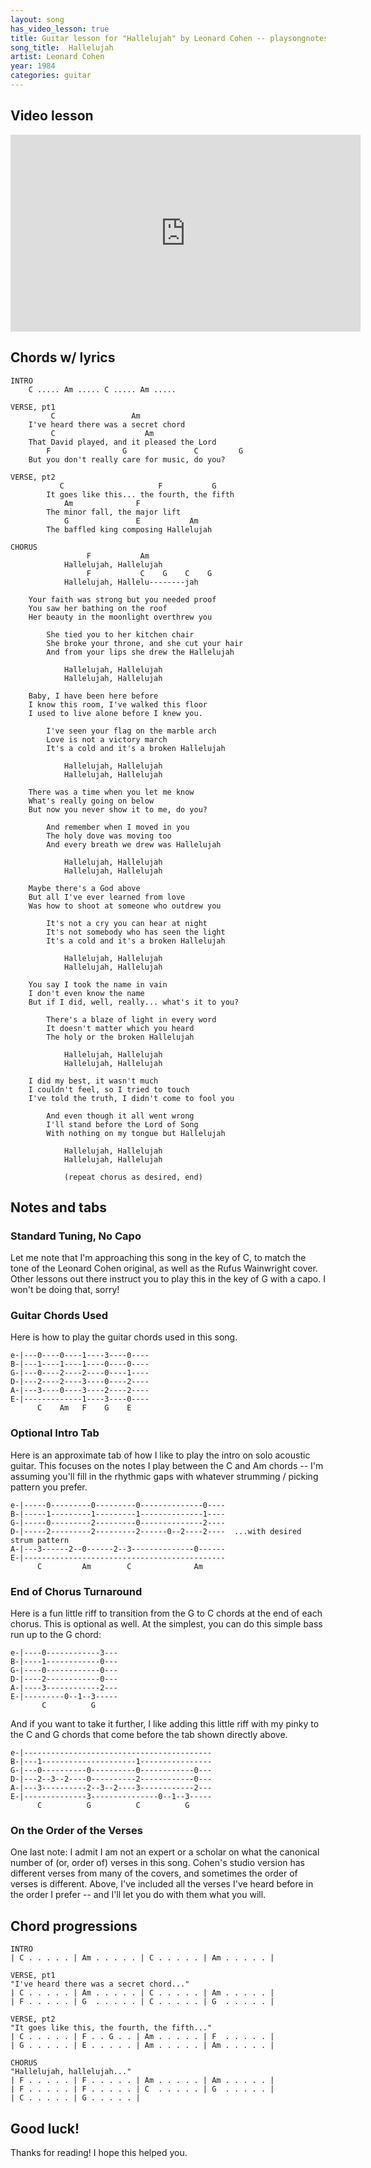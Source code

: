 ```yaml
---
layout: song
has_video_lesson: true
title: Guitar lesson for "Hallelujah" by Leonard Cohen -- playsongnotes.com
song_title:  Hallelujah
artist: Leonard Cohen
year: 1984
categories: guitar
---
```


## Video lesson

<iframe width="560" height="315" src="https://www.youtube.com/embed/F0w3xI4A054" frameborder="0" allowfullscreen></iframe>

## Chords w/ lyrics

    INTRO
        C ..... Am ..... C ..... Am .....

    VERSE, pt1
             C                 Am
        I've heard there was a secret chord
             C                    Am
        That David played, and it pleased the Lord
            F                G               C         G
        But you don't really care for music, do you?

    VERSE, pt2
               C                     F           G
            It goes like this... the fourth, the fifth
                Am              F
            The minor fall, the major lift
                G               E           Am
            The baffled king composing Hallelujah

    CHORUS
                     F           Am
                Hallelujah, Hallelujah
                     F           C    G    C    G
                Hallelujah, Hallelu--------jah

        Your faith was strong but you needed proof
        You saw her bathing on the roof
        Her beauty in the moonlight overthrew you

            She tied you to her kitchen chair
            She broke your throne, and she cut your hair
            And from your lips she drew the Hallelujah

                Hallelujah, Hallelujah
                Hallelujah, Hallelujah

        Baby, I have been here before
        I know this room, I've walked this floor
        I used to live alone before I knew you.

            I've seen your flag on the marble arch
            Love is not a victory march
            It's a cold and it's a broken Hallelujah

                Hallelujah, Hallelujah
                Hallelujah, Hallelujah

        There was a time when you let me know
        What's really going on below
        But now you never show it to me, do you?

            And remember when I moved in you
            The holy dove was moving too
            And every breath we drew was Hallelujah

                Hallelujah, Hallelujah
                Hallelujah, Hallelujah

        Maybe there's a God above
        But all I've ever learned from love
        Was how to shoot at someone who outdrew you

            It's not a cry you can hear at night
            It's not somebody who has seen the light
            It's a cold and it's a broken Hallelujah

                Hallelujah, Hallelujah
                Hallelujah, Hallelujah

        You say I took the name in vain
        I don't even know the name
        But if I did, well, really... what's it to you?

            There's a blaze of light in every word
            It doesn't matter which you heard
            The holy or the broken Hallelujah

                Hallelujah, Hallelujah
                Hallelujah, Hallelujah

        I did my best, it wasn't much
        I couldn't feel, so I tried to touch
        I've told the truth, I didn't come to fool you

            And even though it all went wrong
            I'll stand before the Lord of Song
            With nothing on my tongue but Hallelujah

                Hallelujah, Hallelujah
                Hallelujah, Hallelujah

                (repeat chorus as desired, end)

## Notes and tabs

### Standard Tuning, No Capo
Let me note that I'm approaching this song in the key of C, to match the tone of the Leonard Cohen original, as well as the Rufus Wainwright cover. Other lessons out there instruct you to play this in the key of G with a capo. I won't be doing that, sorry!

### Guitar Chords Used
Here is how to play the guitar chords used in this song.

    e-|---0----0----1----3----0----
    B-|---1----1----1----0----0----
    G-|---0----2----2----0----1----
    D-|---2----2----3----0----2----
    A-|---3----0----3----2----2----
    E-|-------------1----3----0----
          C    Am   F    G    E

### Optional Intro Tab
Here is an approximate tab of how I like to play the intro on solo acoustic guitar. This focuses on the notes I play between the C and Am chords -- I'm assuming you'll fill in the rhythmic gaps with whatever strumming / picking pattern you prefer.

    e-|-----0---------0---------0--------------0----
    B-|-----1---------1---------1--------------1----
    G-|-----0---------2---------0--------------2----
    D-|-----2---------2---------2------0--2----2----  ...with desired strum pattern
    A-|---3------2--0------2--3--------------0------
    E-|---------------------------------------------
          C         Am        C              Am

### End of Chorus Turnaround
Here is a fun little riff to transition from the G to C chords at the end of each chorus. This is optional as well. At the simplest, you can do this simple bass run up to the G chord:

    e-|----0------------3---
    B-|----1------------0---
    G-|----0------------0---
    D-|----2------------0---
    A-|----3------------2---
    E-|---------0--1--3-----
           C          G

And if you want to take it further, I like adding this little riff with my pinky to the C and G chords that come before the tab shown directly above.

    e-|------------------------------------------
    B-|---1---------------------1----------------
    G-|---0----------0----------0------------0---
    D-|---2--3--2----0----------2------------0---
    A-|---3----------2--3--2----3------------2---
    E-|--------------3---------------0--1--3-----
          C          G          C          G

### On the Order of the Verses
One last note: I admit I am not an expert or a scholar on what the canonical number of (or, order of) verses in this song. Cohen's studio version has different verses from many of the covers, and sometimes the order of verses is different. Above, I've included all the verses I've heard before in the order I prefer -- and I'll let you do with them what you will.

## Chord progressions

    INTRO
    | C . . . . . | Am . . . . . | C . . . . . | Am . . . . . |

    VERSE, pt1
    "I've heard there was a secret chord..."
    | C . . . . . | Am . . . . . | C . . . . . | Am . . . . . |
    | F . . . . . | G  . . . . . | C . . . . . | G  . . . . . |

    VERSE, pt2
    "It goes like this, the fourth, the fifth..."
    | C . . . . . | F . . G . . | Am . . . . . | F  . . . . . |
    | G . . . . . | E . . . . . | Am . . . . . | Am . . . . . |

    CHORUS
    "Hallelujah, hallelujah..."
    | F . . . . . | F . . . . . | Am . . . . . | Am . . . . . |
    | F . . . . . | F . . . . . | C  . . . . . | G  . . . . . |
    | C . . . . . | G . . . . . |

## Good luck!

Thanks for reading! I hope this helped you.
